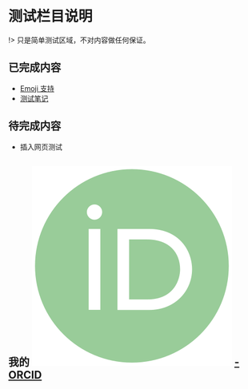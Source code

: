 # 测试栏目说明 <!-- {docsify-ignore-all} -->

!> 只是简单测试区域，不对内容做任何保证。

## 已完成内容

- [Emoji 支持](Page/Za/Test/Emoji "🤣💓😂")
- [测试笔记](Page/Za/Test/test "测试🔧笔记")

## 待完成内容

- 插入网页测试

## 我的 ![ORCID](https://raw.githubusercontent.com/TigerHall/Blog/master/assect/pic/orcid.svg ":size=20")  [-ORCID](https://orcid.org/0000-0002-6962-8707)

